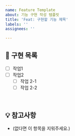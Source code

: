 ```yaml
---
name: Feature Template
about: 기능 구현 작성 템플릿
title: 'Feat: 구현할 기능 제목'
labels: ''
assignees: ''

---
```


## 📝 구현 목록

- [ ] 작업1
- [ ] 작업2
  - [ ] 작업 2-1
  - [ ] 작업 2-2

<br>

## 💡 참고사항

- (없다면 이 항목을 지워주세요.)
